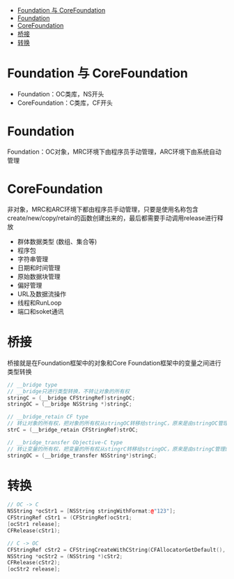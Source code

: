 <!-- TOC -->

- [Foundation 与 CoreFoundation](#foundation-与-corefoundation)
- [Foundation](#foundation)
- [CoreFoundation](#corefoundation)
- [桥接](#桥接)
- [转换](#转换)

<!-- /TOC -->

# Foundation 与 CoreFoundation

* Foundation：OC类库，NS开头
* CoreFoundation：C类库，CF开头

# Foundation

Foundation：OC对象，MRC环境下由程序员手动管理，ARC环境下由系统自动管理

# CoreFoundation

非对象，MRC和ARC环境下都由程序员手动管理，只要是使用名称包含create/new/copy/retain的函数创建出来的，最后都需要手动调用release进行释放

* 群体数据类型 (数组、集合等)
* 程序包
* 字符串管理
* 日期和时间管理
* 原始数据块管理
* 偏好管理
* URL及数据流操作
* 线程和RunLoop
* 端口和soket通讯

# 桥接

桥接就是在Foundation框架中的对象和Core Foundation框架中的变量之间进行类型转换

```c++
// __bridge type
// __bridge只进行类型转换，不转让对象的所有权
stringC = (__bridge CFStringRef)stringOC;
stringOC = (__bridge NSString *)stringC;

// __bridge_retain CF type
// 转让对象的所有权，把对象的所有权从stringOC转移给stringC，原来是由stringOC管理的内存，现在让stringC来管理，需要手动释放
strC = (__bridge_retain CFStringRef)strOC;

// __bridge_transfer Objective-C type
// 转让变量的所有权，把变量的所有权从stingrC转移给stringOC，原来是由stringC管理的内存，现在让stringOC来管理，在ARC环境下，stringOC可以自动释放
stringOC = (__bridge_transfer NSString*)stringC;
```

# 转换

```c++
// OC -> C
NSString *ocStr1 = [NSString stringWithFormat:@"123"];
CFStringRef cStr1 = (CFStringRef)ocStr1;
[ocStr1 release];
CFRelease(cStr1);

// C -> OC
CFStringRef cStr2 = CFStringCreateWithCString(CFAllocatorGetDefault(), "123", kCFStringEncodingASCII);
NSString *ocStr2 = (NSString *)cStr2;
CFRelease(cStr2);
[ocStr2 release];
```